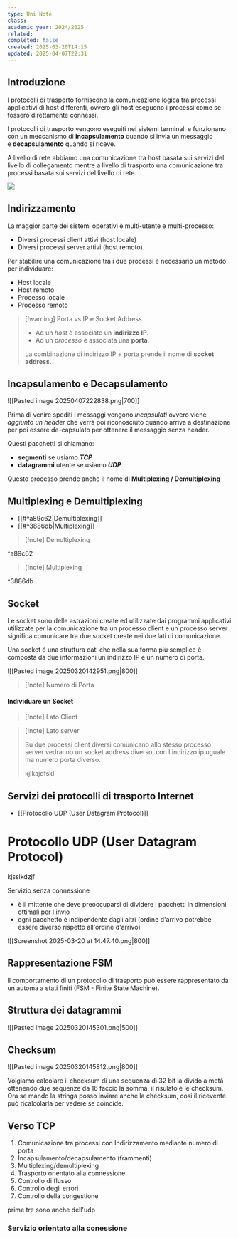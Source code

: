```yaml
---
type: Uni Note
class: 
academic year: 2024/2025
related: 
completed: false
created: 2025-03-20T14:15
updated: 2025-04-07T22:31
---
```


## Introduzione

I protocolli di trasporto forniscono la comunicazione logica tra processi applicativi di host differenti, ovvero gli host eseguono i processi come se fossero direttamente connessi. 

I protocolli di trasporto vengono eseguiti nei sistemi terminali e funzionano con un meccanismo di **incapsulamento** quando si invia un messaggio e **decapsulamento** quando si riceve.

A livello di rete abbiamo una comunicazione tra host basata sui servizi del livello di collegamento mentre a livello di trasporto una comunicazione tra processi basata sui servizi del livello di rete.

![](https://alem1105.github.io/Quartz/vault/Primo-Anno/Primo-Semestre/Immagini/Pasted-image-20250322131458.png)

## Indirizzamento

La maggior parte dei sistemi operativi è multi-utente e multi-processo:
- Diversi processi client attivi (host locale)
- Diversi processi server attivi (host remoto)

Per stabilire una comunicazione tra i due processi è necessario un metodo per individuare:
- Host locale
- Host remoto
- Processo locale
- Processo remoto

>[!warning] Porta vs IP e Socket Address
>
>- Ad un *host* è associato un **indirizzo IP**.
>- Ad un *processo* è associata una **porta**.
>  
>La combinazione di indirizzo IP + porta prende il nome di **socket address**.

## Incapsulamento e Decapsulamento

![[Pasted image 20250407222838.png|700]]

Prima di venire spediti i messaggi vengono *incapsulati* ovvero viene *aggiunto un header* che verrà poi riconosciuto quando arriva a destinazione per poi essere de-capsulato per ottenere il messaggio senza header.

Questi pacchetti si chiamano:
- **segmenti** se usiamo ***TCP***
- **datagrammi** utente se usiamo ***UDP***

Questo processo prende anche il nome di **Multiplexing / Demultiplexing**

## Multiplexing e Demultiplexing

- [[#^a89c62|Demultiplexing]]
- [[#^3886db|Multiplexing]]

>[!note] Demultiplexing

^a89c62

>[!note] Multiplexing

^3886db

## Socket

Le socket sono delle astrazioni create ed utilizzate dai programmi applicativi utilizzate per la comunicazione tra un processo client e un processo server significa comunicare tra due socket create nei due lati di comunicazione.

Una socket é una struttura dati che nella sua forma più semplice è composta da due informazioni un indirizzo IP e un numero di porta.

![[Pasted image 20250320142951.png|800]]

>[!note] Numero di Porta


#### Individuare un Socket

>[!note] Lato Client

>[!note] Lato server
>
>Su due processi client diversi comunicano allo stesso processo server vedranno un socket address diverso, con l'indirizzo ip uguale ma numero porta diverso.
>
>kjlkajdfskl

## Servizi dei protocolli di trasporto Internet 

- [[Protocollo UDP (User Datagram Protocol)]]

# Protocollo UDP (User Datagram Protocol)

kjsslkdzjf

Servizio senza connessione
- è il mittente che deve preoccuparsi di dividere i pacchetti in dimensioni ottimali per l'invio 
- ogni pacchetto è indipendente dagli altri (ordine d'arrivo potrebbe essere diverso rispetto all'ordine d'arrivo)


![[Screenshot 2025-03-20 at 14.47.40.png|800]]

## Rappresentazione FSM

Il comportamento di un protocollo di trasporto può essere rappresentato da un automa a stati finiti (FSM - Finite State Machine).

## Struttura dei datagrammi

![[Pasted image 20250320145301.png|500]]

## Checksum

![[Pasted image 20250320145812.png|800]]

Volgiamo calcolare il checksum di una sequenza di 32 bit la divido a metà ottenendo due sequenze da 16 faccio la somma, il risulato è le checksum. Ora se mando la stringa posso inviare anche la checksum, cosi il ricevente può ricalcolarla per vedere se coincide.

## Verso TCP

1. Comunicazione tra processi con Indirizzamento mediante numero di porta
2. Incapsulamento/decapsulamento (frammenti)
3. Multiplexing/demultiplexing
4. Trasporto orientato alla connessione
5. Controllo di flusso
6. Controllo degli errori
7. Controllo della congestione

prime tre sono anche dell'udp

### Servizio orientato alla conessione

